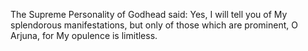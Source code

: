 The Supreme Personality of Godhead said: Yes, I will tell you of My splendorous manifestations, but only of those which are prominent, O Arjuna, for My opulence is limitless.